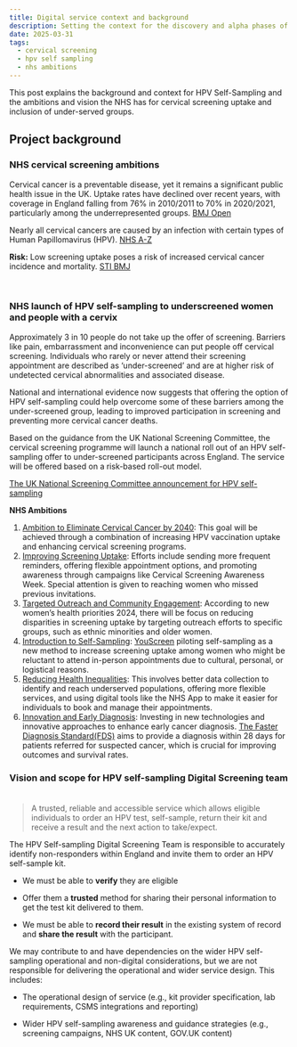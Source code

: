 ```yaml
---
title: Digital service context and background
description: Setting the context for the discovery and alpha phases of the HPV Self-Sampling service
date: 2025-03-31
tags:
  - cervical screening
  - hpv self sampling
  - nhs ambitions
---
```

This post explains the background and context for HPV Self-Sampling and the ambitions and vision the NHS has for cervical screening uptake and inclusion of under-served groups. 

## Project background

### NHS cervical screening ambitions
Cervical cancer is a preventable disease, yet it remains a significant public health issue in the UK. Uptake rates have declined over recent years, with coverage in England falling from 76% in 2010/2011 to 70% in 2020/2021, particularly among the underrepresented groups. [BMJ Open](https://bmjopen.bmj.com/content/bmjopen/13/6/e068940.full.pdf)

Nearly all cervical cancers are caused by an infection with certain types of Human Papillomavirus (HPV). [NHS A-Z](https://www.nhs.uk/conditions/cervical-cancer/causes/)

**Risk:** Low screening uptake poses a risk of increased cervical cancer incidence and mortality. [STI BMJ](https://sti.bmj.com/content/96/1/20)

<br>

### NHS launch of HPV self-sampling to underscreened women and people with a cervix
Approximately 3 in 10 people do not take up the offer of screening. Barriers like pain, embarrassment and inconvenience can put people off cervical screening. Individuals who rarely or never attend their screening appointment are described as ‘under-screened’ and are at higher risk of undetected cervical abnormalities and associated disease.​

National and international evidence now suggests that offering the option of HPV self-sampling could help overcome some of these barriers among the under-screened group, leading to improved participation in screening and preventing more cervical cancer deaths.​

Based on the guidance from the UK National Screening Committee, the cervical screening programme will launch a national roll out of an HPV self-sampling offer to under-screened participants across England. The service will be offered based on a risk-based roll-out  model.

[The UK National Screening Committee announcement for HPV self-sampling](https://nationalscreening.blog.gov.uk/2024/12/04/uk-nsc-consults-on-offering-hpv-self-sampling-option-to-under-screened-people-in-cervical-screening-programme/)

**NHS Ambitions**

1. [Ambition to Eliminate Cervical Cancer by 2040](https://www.england.nhs.uk/2023/11/nhs-sets-ambition-to-eliminate-cervical-cancer-by-2040/): This goal will be achieved through a combination of increasing HPV vaccination uptake and enhancing cervical screening programs.​
2. [Improving Screening Uptake](https://www.gov.uk/government/news/new-national-cervical-screening-campaign-launches-as-nearly-1-in-3-dont-take-up-screening-offer): Efforts include sending more frequent reminders, offering flexible appointment options, and promoting awareness through campaigns like Cervical Screening Awareness Week. Special attention is given to reaching women who missed previous invitations.
3. [Targeted Outreach and Community Engagement](https://www.gov.uk/government/news/health-secretary-announces-new-womens-health-priorities-for-2024): According to new women’s health priorities 2024, there will be focus on reducing disparities in screening uptake by targeting outreach efforts to specific groups, such as ethnic minorities and older women.​
4. [Introduction to Self-Sampling](https://www.england.nhs.uk/2021/02/nhs-gives-women-hpv-home-testing-kits-to-cut-cancer-deaths/): [YouScreen](https://www.thelancet.com/journals/eclinm/article/PIIS2589-5370(24)00251-7/fulltext) piloting self-sampling as a new method to increase screening uptake among women who might be reluctant to attend in-person appointments due to cultural, personal, or logistical reasons.​
5. [Reducing Health Inequalities](https://www.gov.uk/government/news/health-secretary-announces-new-womens-health-priorities-for-2024): This involves better data collection to identify and reach underserved populations, offering more flexible services, and using digital tools like the NHS App to make it easier for individuals to book and manage their appointments. ​
6. [Innovation and Early Diagnosis](https://www.gov.uk/government/news/early-cancer-detection-and-survival-to-be-prioritised-by-nhs): Investing in new technologies and innovative approaches to enhance early cancer diagnosis. [The Faster Diagnosis Standard(FDS)](https://www.england.nhs.uk/cancer/faster-diagnosis/) aims to provide a diagnosis within 28 days for patients referred for suspected cancer, which is crucial for improving outcomes and survival rates.​


### Vision and scope for HPV self-sampling Digital Screening team ​

> A trusted, reliable and accessible service which allows eligible individuals to order an HPV test, self-sample, return their kit and receive a result and the next action to take/expect.​

The HPV Self-sampling Digital Screening Team is responsible to accurately identify non-responders within England and invite them to order an HPV self-sample kit. ​

- We must be able to **verify** they are eligible ​

- Offer them a **trusted** method for sharing their personal information to get the test kit delivered to them.​

- We must be able to **record their result** in the existing system of record and **share the result** with the participant.​​

We may contribute to and have dependencies on the wider HPV self-sampling operational and non-digital considerations, but we are not responsible for delivering the operational and wider service design. This includes: ​

- The operational design of service (e.g., kit provider specification, lab requirements, CSMS integrations and reporting) ​

- Wider HPV self-sampling awareness and guidance strategies (e.g., screening campaigns, NHS UK content, GOV.UK content) ​